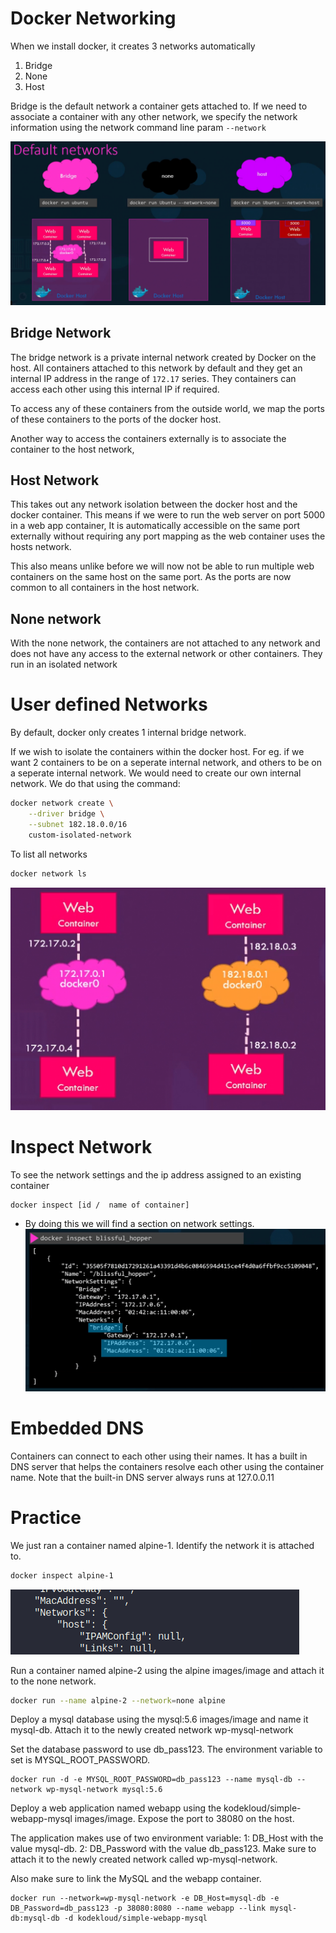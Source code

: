 # Docker Networking
When we install docker, it creates 3 networks automatically
1. Bridge
2. None
3. Host

Bridge is the default network a container gets attached to. If we need to associate a container with any other network, we specify the network information using the network command line param `--network`

![alt text](images/image-7.png)

## Bridge Network
The bridge network is a private internal network created by Docker on the host. All containers attached to this network by default and they get an internal IP address in the range of `172.17` series. They containers can access each other using this internal IP if required.

To access any of these containers from the outside world, we map the ports of these containers to the ports of the docker host.

Another way to access the containers externally is to associate the container to the host network,

## Host Network
This takes out any network isolation between the docker host and the docker container. This means if we were to run the web server on port 5000 in a web app container, It is automatically accessible on the same port externally without requiring any port mapping as the web container uses the hosts network.

This also means unlike before we will now not be able to run multiple web containers on the same host on the same port. As the ports are now common to all containers in the host network.

## None network
With the none network, the containers are not attached to any network and does not have any access to the external network or other containers. They run in an isolated network

# User defined Networks
By default, docker only creates 1 internal bridge network.

If we wish to isolate the containers within the docker host. For eg. if we want 2 containers to be on a seperate internal network, and others to be on a seperate internal network. We would need to create our own internal network. We do that using the command:
```bash
docker network create \
    --driver bridge \
    --subnet 182.18.0.0/16
    custom-isolated-network
```

To list all networks
```bash
docker network ls
```

![alt text](images/image-10.png)

# Inspect Network
To see the network settings and the ip address assigned to an existing container

```bash
docker inspect [id /  name of container]
```

- By doing this we will find a section on network settings.
![alt text](images/image-8.png)

# Embedded DNS
Containers can connect to each other using their names. It has a built in DNS server that helps the containers resolve each other using the container name. Note that the built-in DNS server always runs at 127.0.0.11

# Practice
We just ran a container named alpine-1. Identify the network it is attached to.
```bash
docker inspect alpine-1
```
![alt text](images/image-9.png)

Run a container named alpine-2 using the alpine images/image and attach it to the none network.
```bash
docker run --name alpine-2 --network=none alpine
```

Deploy a mysql database using the mysql:5.6 images/image and name it mysql-db. Attach it to the newly created network wp-mysql-network

Set the database password to use db_pass123. The environment variable to set is MYSQL_ROOT_PASSWORD.

```
docker run -d -e MYSQL_ROOT_PASSWORD=db_pass123 --name mysql-db --network wp-mysql-network mysql:5.6
```
Deploy a web application named webapp using the kodekloud/simple-webapp-mysql images/image. Expose the port to 38080 on the host.

The application makes use of two environment variable:
1: DB_Host with the value mysql-db.
2: DB_Password with the value db_pass123.
Make sure to attach it to the newly created network called wp-mysql-network.

Also make sure to link the MySQL and the webapp container.

```
docker run --network=wp-mysql-network -e DB_Host=mysql-db -e DB_Password=db_pass123 -p 38080:8080 --name webapp --link mysql-db:mysql-db -d kodekloud/simple-webapp-mysql
```